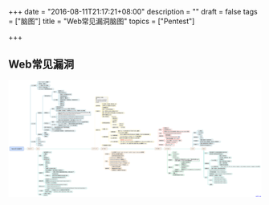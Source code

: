 +++
date = "2016-08-11T21:17:21+08:00"
description = ""
draft = false
tags = ["脑图"]
title = "Web常见漏洞脑图"
topics = ["Pentest"]

+++

## Web常见漏洞
![Web常见漏洞](/img/post/web_common_vulnerability_maps.png)
